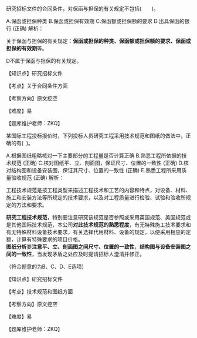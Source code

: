 <p>研究招标文件的合同条件，对保函与担保的有关规定不包括(　　)。</p>
A.保函或担保种类
B.保函或担保有效期
C.保函额或担保额的要求
D.出具保函的银行  (正确)
解析：<p>关于保函与担保的有关规定：<strong>保函或担保的种类、保函额或担保额的要求、保函或担保的有效期</strong>等。</p><p>D不属于保函与担保的有关规定。</p><p>【知识点】研究招标文件</p><p>【考点】关于合同条件方面</p><p>【考察方向】原文挖空</p><p>【难度】易</p><p>【题库维护老师：ZKQ】</p>
<p>某国际工程投标报价时，下列投标人员研究工程采用技术规范和图纸的做法中，正确的有( &nbsp;)。</p>
A.根据图纸粗略核对一下主要部分的工程量是否计算正确
B.熟悉工程所依据的技术规范  (正确)
C.核对图纸平、立、剖面图，保证尺寸、位置的一致性  (正确)
D.核对结构图和设备安装图，保证其尺寸、位置的一致性  (正确)
E.熟悉工程所采用质量验收规范  (正确)
解析：<p>工程技术规范是按工程类型来描述工程技术和工艺的内容和特点，对设备、材料、施工和安装方法等所规定的技术要求，以及对工程质量进行检验、试验和验收所规定的方法和要求。</p><p><strong>研究工程技术规范</strong>，特别要注意研究该规范是否参照或采用英国规范、美国规范或是其他国际技术规范，本公司<strong>对此技术规范的熟悉程度</strong>，有无特殊施工技术要求和有无特殊材料设备技术要求，有关选择代用材料、设备的规定，以便采用相应的定额，计算有特殊要求的项目价格。<br/><strong>图纸分析</strong>要<strong>注意</strong><strong>平、立、剖面图之间尺寸、位置的一致性</strong>，<strong>结构图与设备安装图之间的一致性</strong>，当发现矛盾之处应及时提请招标人澄清并修正。</p><p>（符合题意的为B、C、D、E选项）</p><p>【知识点】研究招标文件</p><p>【考点】技术规范和图纸方面</p><p>【考察方向】原文挖空</p><p>【难度】易</p><p>【题库维护老师：ZKQ】</p>
